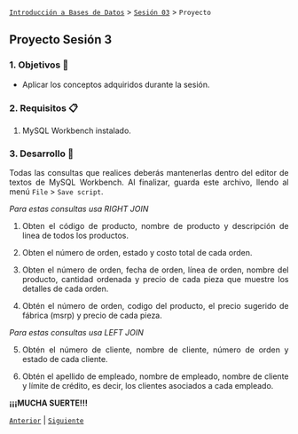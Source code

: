 [`Introducción a Bases de Datos`](../../Readme.md) > [`Sesión 03`](../Readme.md) > `Proyecto`
	
## Proyecto Sesión 3

<div style="text-align: justify;">

### 1. Objetivos :dart:

- Aplicar los conceptos adquiridos durante la sesión.

### 2. Requisitos :clipboard:

1. MySQL Workbench instalado.

### 3. Desarrollo :rocket:

Todas las consultas que realices deberás mantenerlas dentro del editor de textos de MySQL Workbench. Al finalizar, guarda este archivo, llendo al menú `File` > `Save script`. 

*Para estas consultas usa RIGHT JOIN*

1. Obten el código de producto, nombre de producto y descripción de linea de todos los productos.

2. Obten el número de orden, estado y costo total de cada orden.

3. Obten el número de orden, fecha de orden, línea de orden, nombre del producto, cantidad ordenada y precio de cada pieza que muestre los detalles de cada orden.

4. Obtén el número de orden, codigo del producto, el precio sugerido de fábrica (msrp) y precio de cada pieza.

*Para estas consultas usa LEFT JOIN*

5. Obtén el número de cliente, nombre de cliente, número de orden y estado de cada cliente.

6. Obtén el apellido de empleado, nombre de empleado, nombre de cliente y límite de crédito, es decir, los clientes asociados a cada empleado.

**¡¡¡MUCHA SUERTE!!!**

[`Anterior`](../Readme.md#3-proyecto-hammer) | [`Siguiente`](../Readme.md#4-postwork-memo)

</div>
